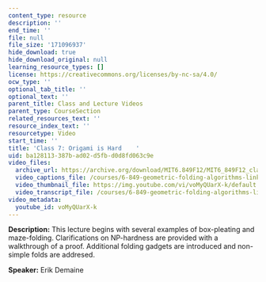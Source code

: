 ```yaml
---
content_type: resource
description: ''
end_time: ''
file: null
file_size: '171096937'
hide_download: true
hide_download_original: null
learning_resource_types: []
license: https://creativecommons.org/licenses/by-nc-sa/4.0/
ocw_type: ''
optional_tab_title: ''
optional_text: ''
parent_title: Class and Lecture Videos
parent_type: CourseSection
related_resources_text: ''
resource_index_text: ''
resourcetype: Video
start_time: ''
title: 'Class 7: Origami is Hard    '
uid: ba128113-387b-ad02-d5fb-d0d8fd063c9e
video_files:
  archive_url: https://archive.org/download/MIT6.849F12/MIT6_849F12_class07_300k.mp4
  video_captions_file: /courses/6-849-geometric-folding-algorithms-linkages-origami-polyhedra-fall-2012/8810eb803460505dab8772590a9aad5d_voMyQUarX-k.vtt
  video_thumbnail_file: https://img.youtube.com/vi/voMyQUarX-k/default.jpg
  video_transcript_file: /courses/6-849-geometric-folding-algorithms-linkages-origami-polyhedra-fall-2012/a69cea3ed6bb77b31287ede62cb9e12b_voMyQUarX-k.pdf
video_metadata:
  youtube_id: voMyQUarX-k
---
```


**Description:** This lecture begins with several examples of box-pleating and maze-folding. Clarifications on NP-hardness are provided with a walkthrough of a proof. Additional folding gadgets are introduced and non-simple folds are addresed.

**Speaker:** Erik Demaine

